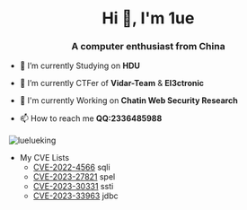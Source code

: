 <h1 align="center">Hi 👋, I'm 1ue</h1>
<h3 align="center">A computer enthusiast from China</h3>

- 🔭 I’m currently Studying on **HDU**

- 🌱 I’m currently CTFer of **Vidar-Team** & **El3ctronic**

- 🧐 I'm currently Working on **Chatin Web Security Research**

- 📫 How to reach me **QQ:2336485988**

  

<p align="left">

<p>&nbsp;<img align="center" src="https://github-readme-stats.vercel.app/api?username=luelueking&show_icons=true&locale=en" alt="luelueking" /></p>


- My CVE Lists
  - [CVE-2022-4566](https://www.cve.org/CVERecord?id=CVE-2022-4566) sqli
  - [CVE-2023-27821](https://cve.report/CVE-2023-27821) spel
  - [CVE-2023-30331](https://nvd.nist.gov/vuln/detail/CVE-2023-30331) ssti
  - [CVE-2023-33963](https://github.com/dataease/dataease/security/advisories/GHSA-m26j-gh4m-xh9f) jdbc
